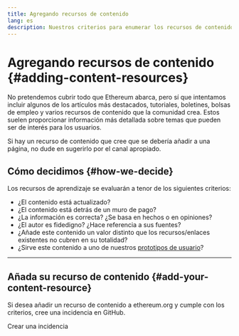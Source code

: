 ```yaml
---
title: Agregando recursos de contenido
lang: es
description: Nuestros criterios para enumerar los recursos de contenido en ethereum.org
---
```


# Agregando recursos de contenido {#adding-content-resources}

No pretendemos cubrir todo que Ethereum abarca, pero sí que intentamos incluir algunos de los artículos más destacados, tutoriales, boletines, bolsas de empleo y varios recursos de contenido que la comunidad crea. Estos suelen proporcionar información más detallada sobre temas que pueden ser de interés para los usuarios.

Si hay un recurso de contenido que cree que se debería añadir a una página, no dude en sugerirlo por el canal apropiado.

## Cómo decidimos {#how-we-decide}

Los recursos de aprendizaje se evaluarán a tenor de los siguientes criterios:

- ¿El contenido está actualizado?
- ¿El contenido está detrás de un muro de pago?
- ¿La información es correcta? ¿Se basa en hechos o en opiniones?
- ¿El autor es fidedigno? ¿Hace referencia a sus fuentes?
- ¿Añade este contenido un valor distinto que los recursos/enlaces existentes no cubren en su totalidad?
- ¿Sirve este contenido a uno de nuestros [prototipos de usuario](https://www.notion.so/efdn/Ethereum-org-User-Persona-Memo-b44dc1e89152457a87ba872b0dfa366c)?

---

## Añada su recurso de contenido {#add-your-content-resource}

Si desea añadir un recurso de contenido a ethereum.org y cumple con los criterios, cree una incidencia en GitHub.

<ButtonLink to="https://github.com/ethereum/ethereum-org-website/issues/new?assignees=&labels=Type%3A+Feature&template=feature_request.yaml&title=">
  Crear una incidencia
</ButtonLink>
